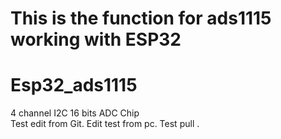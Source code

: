 # This is the function for ads1115 working with ESP32 
# Esp32_ads1115
4 channel I2C 16 bits ADC Chip  
Test edit from Git.
Edit test from pc.
Test pull .
